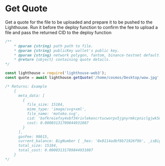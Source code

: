 # Get Quote

Get a quote for the file to be uploaded and prepare it to be pushed to the Lighthouse. Run it before the deploy function to confirm the fee to upload a file and pass the returned CID to the deploy function

```javascript
/**
    * @param {string} path path to file.
    * @param {string} publicKey wallet's public key.
    * @param {string} network polygon, fantom, binance-testnet default: polygon.
    * @return {object} containing quote details.
*/

const lighthouse = require('lighthouse-web3');
const quote = await lighthouse.getQuote('/home/cosmos/Desktop/wow.jpg', '0x1Ec09D4B3Cb565b7CCe2eEAf71CC90c9b46c5c26', 'fantom')

/* Returns: Example
    {
      meta_data: [
        {
          file_size: 15184,
          mime_type: 'image/svg+xml',
          file_name: 'motoko.svg',
          cid: 'bafkreiefxy4xbf34rivlekencrtucworpv5jgnyrmkcpniclgjwk5m4jla',
          cost: 0.00003131709844931087
        }
      ],
      gasFee: 98615,
      current_balance: BigNumber { _hex: '0x0114adbf8b71926f9b', _isBigNumber: true },
      total_size: 15184,
      total_cost: 0.00003131709844931087
    }
*/
```

